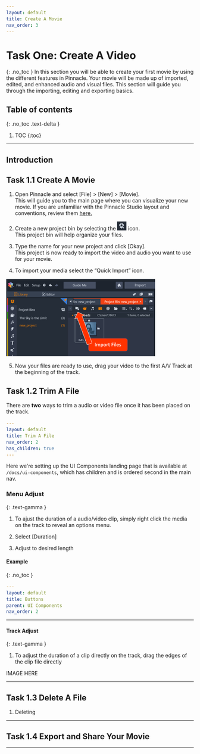 ```yaml
---
layout: default
title: Create A Movie
nav_order: 3
---
```


# Task One: Create A Video 
{: .no_toc } 
In this section you will be able to create your first movie by using the different features in Pinnacle. Your movie will 
be made up of imported, edited, and enhanced audio and visual files. This section will guide you through the importing, editing and exporting basics. 

## Table of contents
{: .no_toc .text-delta }

1. TOC
{:toc}

---
## Introduction 

## Task 1.1 Create A Movie

1.  Open Pinnacle and select [File] > [New] > [Movie].  
This will guide you to the main page where you can visualize your new movie. If you are unfamiliar
with the Pinnacle Studio layout and conventions, review them [here.](Em-Kevin-Pinnacle-Studio\index.md) 

2.  Create a new project bin by selecting the ![BOX](images/box_icon.png) icon.  
This project bin will help organize your files. 

3.  Type the name for your new project and click [Okay].  
This project is now ready to import the video and audio you want to use for your movie. 

4.  To import your media select the “Quick Import” icon.  

![Quick Imports](images/importFiles.png)

5.	Now your files are ready to use, drag your video to the first A/V Track at the beginning of the track.  
    

## Task 1.2 Trim A File

There are **two** ways to trim a audio or video file once it has been placed on the track. 

```yaml
---
layout: default
title: Trim A File
nav_order: 2
has_children: true
---
```

Here we're setting up the UI Components landing page that is available at `/docs/ui-components`, which has children and is ordered second in the main nav.

### Menu Adjust
{: .text-gamma }
1. To ajust the duration of a audio/video clip, simply right click the media on the track to reveal an options menu. 

2. Select [Duration]

3. Adjust to desired length 

#### Example
{: .no_toc }

```yaml
---
layout: default
title: Buttons
parent: UI Components
nav_order: 2
```

---


#### Track Adjust 
{: .text-gamma }

1. To adjust the duration of a clip directly on the track, drag the edges of the clip file directly

IMAGE HERE 


---
## Task 1.3 Delete A File 

1. Deleting 

---

## Task 1.4 Export and Share Your Movie

---
